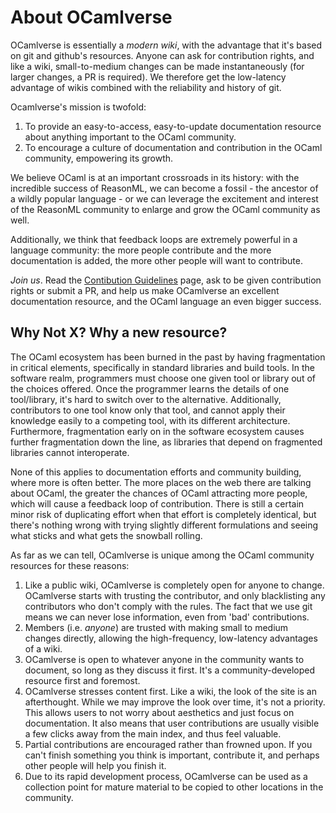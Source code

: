 # About OCamlverse

OCamlverse is essentially a *modern wiki*, with the advantage that it's based on git and github's resources. Anyone can ask for contribution rights, and like a wiki, small-to-medium changes can be made instantaneously (for larger changes, a PR is required). We therefore get the low-latency advantage of wikis combined with the reliability and history of git.

Ocamlverse's mission is twofold:

1. To provide an easy-to-access, easy-to-update documentation resource about anything important to the OCaml community.
2. To encourage a culture of documentation and contribution in the OCaml community, empowering its growth.

We believe OCaml is at an important crossroads in its history: with the incredible success of ReasonML, we can become a fossil - the ancestor of a wildly popular language - or we can leverage the excitement and interest of the ReasonML community to enlarge and grow the OCaml community as well.

Additionally, we think that feedback loops are extremely powerful in a language community: the more people contribute and the more documentation is added, the more other people will want to contribute.

*Join us*. Read the [Contibution Guidelines](contrib.md) page, ask to be given contribution rights or submit a PR, and help us make OCamlverse an excellent documentation resource, and the OCaml language an even bigger success.

## Why Not X? Why a new resource?

The OCaml ecosystem has been burned in the past by having fragmentation in critical elements, specifically in standard libraries and build tools. In the software realm, programmers must choose one given tool or library out of the choices offered. Once the programmer learns the details of one tool/library, it's hard to switch over to the alternative. Additionally, contributors to one tool know only that tool, and cannot apply their knowledge easily to a competing tool, with its different architecture. Furthermore, fragmentation early on in the software ecosystem causes further fragmentation down the line, as libraries that depend on fragmented libraries cannot interoperate.

None of this applies to documentation efforts and community building, where more is often better. The more places on the web there are talking about OCaml, the greater the chances of OCaml attracting more people, which will cause a feedback loop of contribution. There is still a certain minor risk of duplicating effort when that effort is completely identical, but there's nothing wrong with trying slightly different formulations and seeing what sticks and what gets the snowball rolling.

As far as we can tell, OCamlverse is unique among the OCaml community resources for these reasons:

1. Like a public wiki, OCamlverse is completely open for anyone to change. OCamlverse starts with trusting the contributor, and only blacklisting any contributors who don't comply with the rules. The fact that we use git means we can never lose information, even from 'bad' contributions.
2. Members (i.e. *anyone*) are trusted with making small to medium changes directly, allowing the high-frequency, low-latency advantages of a wiki.
3. OCamlverse is open to whatever anyone in the community wants to document, so long as they discuss it first. It's a community-developed resource first and foremost.
4. OCamlverse stresses content first. Like a wiki, the look of the site is an afterthought. While we may improve the look over time, it's not a priority. This allows users to not worry about aesthetics and just focus on documentation. It also means that user contributions are usually visible a few clicks away from the main index, and thus feel valuable.
5. Partial contributions are encouraged rather than frowned upon. If you can't finish something you think is important, contribute it, and perhaps other people will help you finish it.
6. Due to its rapid development process, OCamlverse can be used as a collection point for mature material to be copied to other locations in the community.
